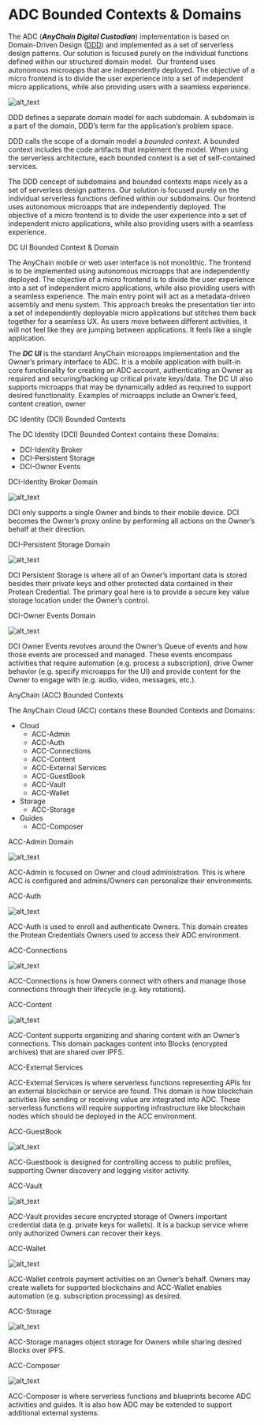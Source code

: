# ADC Bounded Contexts & Domains

The ADC (**_AnyChain Digital Custodian_**) implementation is based on Domain-Driven Design ([DDD](https://en.wikipedia.org/wiki/Domain-driven_design)) and implemented as a set of serverless design patterns. Our solution is focused purely on the individual functions defined within our structured domain model. ﻿ Our frontend uses autonomous microapps that are independently deployed. The objective of a micro frontend is to divide the user experience into a set of independent micro applications, while also providing users with a seamless experience.


![alt_text](images/image1.png "image_tooltip")


DDD defines a separate domain model for each subdomain. A subdomain is a part of the _domain_, DDD’s term for the application’s problem space.

DDD calls the scope of a domain model a _bounded context_. A bounded context includes the code artifacts that implement the model. When using the serverless architecture, each bounded context is a set of self-contained services.

The DDD concept of subdomains and bounded contexts maps nicely as a set of serverless design patterns. Our solution is focused purely on the individual serverless functions defined within our subdomains.﻿ Our frontend uses autonomous microapps that are independently deployed. The objective of a micro frontend is to divide the user experience into a set of independent micro applications, while also providing users with a seamless experience.

DC UI Bounded Context & Domain

The AnyChain mobile or web user interface is not monolithic. The frontend is to be implemented using autonomous microapps that are independently deployed. The objective of a micro frontend is to divide the user experience into a set of independent micro applications, while also providing users with a seamless experience. The main entry point will act as a metadata-driven assembly and menu system. This approach breaks the presentation tier into a set of independently deployable micro applications but stitches them back together for a seamless UX. As users move between different activities, it will not feel like they are jumping between applications. It feels like a single application.

The **_DC UI_** is the standard AnyChain microapps implementation and the Owner’s primary interface to ADC.  It is a mobile application with built-in core functionality for creating an ADC account, authenticating an Owner as required and securing/backing up critical private keys/data. The DC UI also supports microapps that may be dynamically added as required to support desired functionality. Examples of microapps include an Owner’s feed, content creation, owner



DC Identity (DCI) Bounded Contexts

The DC Identity (DCI) Bounded Context contains these Domains:



* DCI-Identity Broker
* DCI-Persistent Storage
* DCI-Owner Events



DCI-Identity Broker Domain


![alt_text](images/image2.png "image_tooltip")


DCI only supports a single Owner and binds to their mobile device. DCI becomes the Owner’s proxy online by performing all actions on the Owner’s behalf at their direction.

DCI-Persistent Storage Domain


![alt_text](images/image3.png "image_tooltip")


DCI Persistent Storage is where all of an Owner’s important data is stored besides their private keys and other protected data contained in their Protean Credential. The primary goal here is to provide a secure key value storage location under the Owner’s control.

DCI-Owner Events Domain


![alt_text](images/image4.png "image_tooltip")


DCI Owner Events revolves around the Owner’s Queue of events and how those events are processed and managed. These events encompass activities that require automation (e.g. process a subscription), drive Owner behavior (e.g. specify microapps for the UI) and provide content for the Owner to engage with (e.g. audio, video, messages, etc.).

AnyChain (ACC) Bounded Contexts

The AnyChain Cloud (ACC) contains these Bounded Contexts and Domains:



* Cloud
    * ACC-Admin
    * ACC-Auth
    * ACC-Connections
    * ACC-Content
    * ACC-External Services
    * ACC-GuestBook
    * ACC-Vault
    * ACC-Wallet
* Storage
    * ACC-Storage
* Guides
    * ACC-Composer



ACC-Admin Domain


![alt_text](images/image5.png "image_tooltip")


ACC-Admin is focused on Owner and cloud administration. This is where ACC is configured and admins/Owners can personalize their environments.

ACC-Auth


![alt_text](images/image6.png "image_tooltip")


ACC-Auth is used to enroll and authenticate Owners. This domain creates the Protean Credentials Owners used to access their ADC environment.

ACC-Connections


![alt_text](images/image7.png "image_tooltip")


ACC-Connections is how Owners connect with others and manage those connections through their lifecycle (e.g. key rotations).

ACC-Content


![alt_text](images/image8.png "image_tooltip")


ACC-Content supports organizing and sharing content with an Owner’s connections. This domain packages content into Blocks (encrypted archives) that are shared over IPFS.

ACC-External Services

ACC-External Services is where serverless functions representing APIs for an external blockchain or service are found. This domain is how blockchain activities like sending or receiving value are integrated into ADC. These serverless functions will require supporting infrastructure like blockchain nodes which should be deployed in the ACC environment.



ACC-GuestBook


![alt_text](images/image9.png "image_tooltip")


ACC-Guestbook is designed for controlling access to public profiles, supporting Owner discovery and logging visitor activity.

ACC-Vault


![alt_text](images/image10.png "image_tooltip")


ACC-Vault provides secure encrypted storage of Owners important credential data (e.g. private keys for wallets). It is a backup service where only authorized Owners can recover their keys.

ACC-Wallet



![alt_text](images/image11.png "image_tooltip")


ACC-Wallet controls payment activities on an Owner’s behalf. Owners may create wallets for supported blockchains and ACC-Wallet enables automation (e.g. subscription processing) as desired.

ACC-Storage


![alt_text](images/image12.png "image_tooltip")


ACC-Storage manages object storage for Owners while sharing desired Blocks over IPFS.

ACC-Composer


![alt_text](images/image13.png "image_tooltip")


ACC-Composer is where serverless functions and blueprints become ADC activities and guides. It is also how ADC may be extended to support additional external systems.

